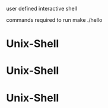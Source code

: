 
user defined interactive shell

commands required to run
make
./hello

# Unix-Shell
# Unix-Shell
# Unix-Shell
